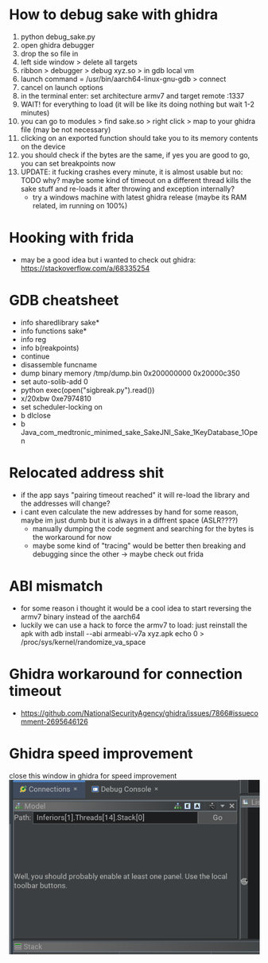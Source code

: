# How to debug sake with ghidra

1. python debug_sake.py
2. open ghidra debugger
3. drop the so file in
5. left side window > delete all targets
6. ribbon > debugger > debug xyz.so > in gdb local vm
7. launch command = /usr/bin/aarch64-linux-gnu-gdb > connect
8. cancel on launch options
9. in the terminal enter: set architecture armv7 and target remote :1337
10. WAIT! for everything to load (it will be like its doing nothing but wait 1-2 minutes)
11. you can go to modules > find sake.so > right click > map to your ghidra file (may be not necessary)
12. clicking on an exported function should take you to its memory contents on the device
13. you should check if the bytes are the same, if yes you are good to go, you can set breakpoints now
14. UPDATE: it fucking crashes every minute, it is almost usable but no: TODO why? maybe some kind of timeout on a different thread kills the sake stuff and re-loads it after throwing and exception internally?
	- try a windows machine with latest ghidra release (maybe its RAM related, im running on 100%)


# Hooking with frida
- may be a good idea but i wanted to check out ghidra: https://stackoverflow.com/a/68335254

# GDB cheatsheet
- info sharedlibrary sake*
- info functions sake*
- info reg
- info b(reakpoints)
- continue
- disassemble funcname
- dump binary memory /tmp/dump.bin 0x200000000 0x20000c350
- set auto-solib-add 0
- python exec(open("sigbreak.py").read())
- x/20xbw 0xe7974810
- set scheduler-locking on
- b dlclose
- b Java_com_medtronic_minimed_sake_SakeJNI_Sake_1KeyDatabase_1Open
  
# Relocated address shit
- if the app says "pairing timeout reached" it will re-load the library and the addresses will change?
- i cant even calculate the new addresses by hand for some reason, maybe im just dumb but it is always in a diffrent space (ASLR????)
	- manually dumping the code segment and searching for the bytes is the workaround for now
	- maybe some kind of "tracing" would be better then breaking and debugging since the other -> maybe check out frida

# ABI mismatch
- for some reason i thought it would be a cool idea to start reversing the armv7 binary instead of the aarch64
- luckily we can use a hack to force the armv7 to load: just reinstall the apk with adb install --abi armeabi-v7a xyz.apk
echo 0 > /proc/sys/kernel/randomize_va_space


# Ghidra workaround for connection timeout
- https://github.com/NationalSecurityAgency/ghidra/issues/7866#issuecomment-2695646126


# Ghidra speed improvement
close this window in ghidra for speed improvement<br>![alt text](image.png)
